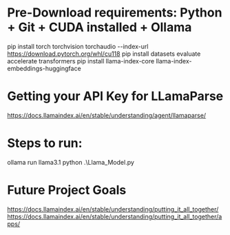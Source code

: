 # Pre-Download requirements: Python + Git + CUDA installed + Ollama

pip install torch torchvision torchaudio --index-url https://download.pytorch.org/whl/cu118
pip install datasets evaluate accelerate transformers
pip install llama-index-core llama-index-embeddings-huggingface

# Getting your API Key for LLamaParse
https://docs.llamaindex.ai/en/stable/understanding/agent/llamaparse/

# Steps to run:
ollama run llama3.1
python .\Llama_Model.py

# Future Project Goals
https://docs.llamaindex.ai/en/stable/understanding/putting_it_all_together/
https://docs.llamaindex.ai/en/stable/understanding/putting_it_all_together/apps/

